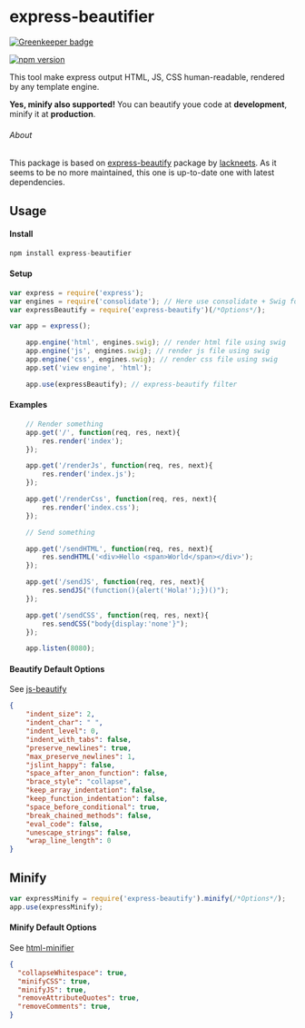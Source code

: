 # express-beautifier

[![Greenkeeper badge](https://badges.greenkeeper.io/bonesoul/express-beautifier.svg)](https://greenkeeper.io/)

[![npm version](https://badge.fury.io/js/express-beautifier.svg)](http://badge.fury.io/js/express-beautifier)

This tool make express output HTML, JS, CSS human-readable, rendered by any template engine.

**Yes, minify also supported!**
You can beautify youe code at **development**, minify it at **production**.

######  About

This package is based on [express-beautify](https://github.com/lackneets/express-beautify) package by [lackneets](https://github.com/lackneets/). As it seems to be no more maintained, this one is up-to-date one with latest dependencies.

## Usage

####  Install

````js
npm install express-beautifier
````
####  Setup
````js
var express = require('express');
var engines = require('consolidate'); // Here use consolidate + Swig foe example
var expressBeautify = require('express-beautify')(/*Options*/);

var app = express();

    app.engine('html', engines.swig); // render html file using swig
    app.engine('js', engines.swig); // render js file using swig
    app.engine('css', engines.swig); // render css file using swig
    app.set('view engine', 'html');

    app.use(expressBeautify); // express-beautify filter

````
####  Examples

````js
    // Render something
    app.get('/', function(req, res, next){
        res.render('index');
    });

    app.get('/renderJs', function(req, res, next){
        res.render('index.js');
    });

    app.get('/renderCss', function(req, res, next){
        res.render('index.css');
    });

    // Send something

    app.get('/sendHTML', function(req, res, next){
        res.sendHTML('<div>Hello <span>World</span></div>');
    });

    app.get('/sendJS', function(req, res, next){
        res.sendJS("(function(){alert('Hola!');})()");
    });

    app.get('/sendCSS', function(req, res, next){
        res.sendCSS("body{display:'none'}");
    });

    app.listen(8080);

````

#### Beautify Default Options
 See [js-beautify](https://www.npmjs.com/package/js-beautify)
````json
{
    "indent_size": 2,
    "indent_char": " ",
    "indent_level": 0,
    "indent_with_tabs": false,
    "preserve_newlines": true,
    "max_preserve_newlines": 1,
    "jslint_happy": false,
    "space_after_anon_function": false,
    "brace_style": "collapse",
    "keep_array_indentation": false,
    "keep_function_indentation": false,
    "space_before_conditional": true,
    "break_chained_methods": false,
    "eval_code": false,
    "unescape_strings": false,
    "wrap_line_length": 0
}
````

## Minify

````javascript
var expressMinify = require('express-beautify').minify(/*Options*/);
app.use(expressMinify);

````
#### Minify Default Options
See [html-minifier](https://www.npmjs.com/package/html-minifier)

````json
{
  "collapseWhitespace": true,
  "minifyCSS": true,
  "minifyJS": true,
  "removeAttributeQuotes": true,
  "removeComments": true,
}
````
